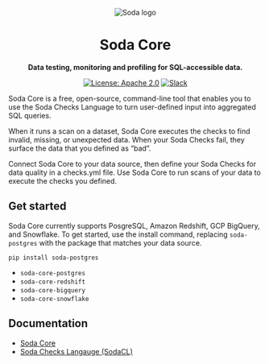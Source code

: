 <p align="center"><img src="https://raw.githubusercontent.com/sodadata/docs/main/assets/images/soda-banner.png" alt="Soda logo" /></p>

<h1 align="center">Soda Core</h1>
<p align="center"><b>Data testing, monitoring and profiling for SQL-accessible data.</b></p>

<p align="center">
  <a href="https://github.com/sodadata/soda-core/blob/main/LICENSE"><img src="https://img.shields.io/badge/license-Apache%202-blue.svg" alt="License: Apache 2.0"></a>
  <a href="https://join.slack.com/t/soda-community/shared_invite/zt-m77gajo1-nXJF7JtbbRht2zwaiLb9pg"><img alt="Slack" src="https://img.shields.io/badge/chat-slack-green.svg"></a>
</p>


Soda Core is a free, open-source, command-line tool that enables you to use the Soda Checks Language to turn user-defined input into aggregated SQL queries. 

When it runs a scan on a dataset, Soda Core executes the checks to find invalid, missing, or unexpected data. When your Soda Checks fail, they surface the data that you defined as “bad”.

Connect Soda Core to your data source, then define your Soda Checks for data quality in a checks.yml file. Use Soda Core to run scans of your data to execute the checks you defined. 

## Get started

Soda Core currently supports PosgreSQL, Amazon Redshift, GCP BigQuery, and Snowflake. To get started, use the install command, replacing `soda-postgres` with the package that matches your data source. 

`pip install soda-postgres`

* `soda-core-postgres`
* `soda-core-redshift`
* `soda-core-bigquery`
* `soda-core-snowflake`



## Documentation

* [Soda Core](https://docs.soda.io/soda-core/overview.html)
* [Soda Checks Langauge (SodaCL)](https://docs.soda.io/soda-cl/soda-cl-overview.html)

